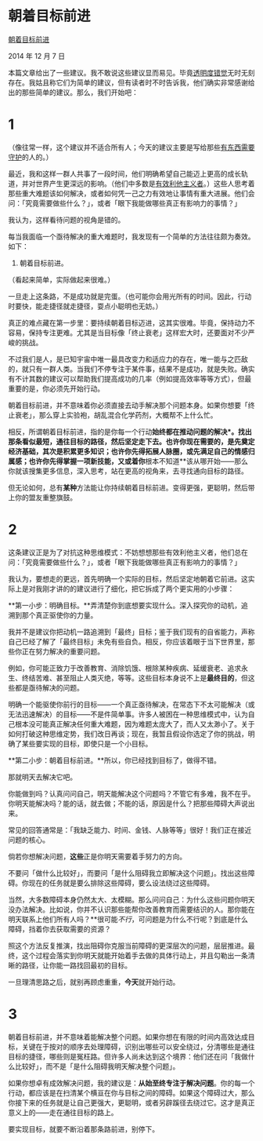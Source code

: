 # 朝着目标前进

[朝着目标前进](https://mindingourway.com/moving-towards-the-goal/)

2014 年 12 月 7 日

本篇文章给出了一些建议。我不敢说这些建议显而易见。毕竟[透明度错觉](http://en.wikipedia.org/wiki/Illusion_of_transparency)无时无刻存在。我姑且称它们为简单的建议，但有读者时不时告诉我，他们确实非常感谢给出的那些简单的建议。那么，我们开始吧：

# 1

（像往常一样，这个建议并不适合所有人；今天的建议主要是写给那些[有东西需要守护](http://lesswrong.com/lw/nb/something_to_protect/)的人的。）

最近，我和这样一群人共事了一段时间，他们明确希望自己能迈上更高的成长轨道，并对世界产生更深远的影响。（他们中多数是[有效利他主义者](http://www.ted.com/talks/peter_singer_the_why_and_how_of_effective_altruism?language=en)。）这些人思考着那些重大难题该如何解决，或者如何凭一己之力有效地让事情有重大进展。他们会问：「究竟需要做些什么？」，或者「眼下我能做哪些真正有影响力的事情？」

我认为，这样看待问题的视角是错的。

每当我面临一个亟待解决的重大难题时，我发现有一个简单的方法往往颇为奏效。如下：

1. 朝着目标前进。

（看起来简单，实际做起来很难。）

一旦走上这条路，不是成功就是完蛋。（也可能你会用光所有的时间。因此，行动时要快，能走捷径就走捷径，耍点小聪明也无妨。）

真正的难点藏在第一步里：要持续朝着目标迈进，这其实很难。毕竟，保持动力不容易，保持专注更难。尤其是当目标像「终止衰老」这样宏大时，还要面对不少严峻的挑战。

不过我们是人，是已知宇宙中唯一最具改变力和适应力的存在，唯一能与之匹敌的，就只有一群人类。当我们不停专注于某件事，结果不是成功，就是失败。确实有不计其数的建议可以帮助我们提高成功的几率（例如提高效率等等方式），但最重要的是，你必须先开始行动。

朝着目标前进，并不意味着你必须直接去动手解决那个问题本身。如果你想要「终止衰老」，那么穿上实验袍，胡乱混合化学药剂，大概帮不上什么忙。

相反，所谓朝着目标前进，指的是你每一个行动**始终都在推动问题的解决*。找出那条看似最短，通往目标的路径，然后坚定走下去。也许你现在需要的，是先奠定经济基础，其次是积累更多知识；也许你先得拓展人脉圈，或先满足自己的情感归属感；也许你先得掌握一项新技能，又或着你**根本不知道**该从哪开始——那么你就该搜集更多信息，深入思考，站在更高的视角来，去寻找通向目标的路径。

但无论如何，总有**某种**方法能让你持续朝着目标前进。变得更强，更聪明，然后带上你的盟友重整旗鼓。

# 2

这条建议正是为了对抗这种思维模式：不妨想想那些有效利他主义者，他们总在问：「究竟需要做些什么？」，或者「眼下我能做哪些真正有影响力的事情？」

我认为，要想走的更远，首先明确一个实际的目标，然后坚定地朝着它前进。这实际上是对我刚才讲的的建议进行了细化，把它拆成了两个更实用的小步骤：

**第一小步：明确目标。**弄清楚你到底想要实现什么。深入探究你的动机，追溯到那个真正驱使你的力量。

我并不是建议你把动机一路追溯到「最终」目标；鉴于我们现有的自省能力，声称自己已经了解了「最终目标」未免有些自负。相反，你应该着眼于当下世界里，那些你正在努力解决的重要问题。

例如，你可能正致力于改善教育、消除饥饿、根除某种疾病、延缓衰老、追求永生、终结苦难、甚至阻止人类灭绝，等等。这些目标本身说不上是**最终目的**，但这些都是亟待解决的问题。

明确一个能驱使你前行的目标——一个真正亟待解决，在常态下不太可能解决（或无法迅速解决）的目标——不是件简单事。许多人被困在一种思维模式中，认为自己根本没可能真正解决任何重大难题，因为难题太庞大了，而人又太渺小了。关于如何打破这种思维定势，我们改日再谈；现在，我暂且假设你选定了你的挑战，明确了某些要实现的目标，即使只是一个小目标。

**第二小步：朝着目标前进。**所以，你已经找到目标了，做得不错。

那就明天去解决它吧。

你能做到吗？认真问问自己，明天能解决这个问题吗？不管它有多难，我不在乎。你明天能解决吗？能的话，就去做；不能的话，原因是什么？把那些障碍大声说出来。

常见的回答通常是：「我缺乏能力、时间、金钱、人脉等等」很好！我们正在接近问题的核心。

倘若你想解决问题，**这些**正是你明天需要着手努力的方向。

不要问「做什么比较好」，而要问「是什么阻碍我立即解决这个问题」。找出这些障碍。你现在的任务就是要么排除这些障碍，要么设法绕过这些障碍。

当然，大多数障碍本身仍然太大、太模糊。那么问问自己：为什么这些问题你明天没办法解决。比如说，你并不认识那些能帮你改善教育而需要结识的人。那你能在明天联系上他们所有人吗？**很可能*不行*，可问题是为什么不行呢？到底是什么障碍，挡着你去获取需要的资源？

照这个方法反复推演，找出阻碍你克服当前障碍的更深层次的问题，层层推进。最终，这个过程会落实到你明天就能开始着手去做的具体行动上，并且勾勒出一条清晰的路径，让你能一路找回最初的目标。

一旦理清思路之后，就别再顾虑重重，**今天**就开始行动。

# 3

朝着目标前进，并不意味着能解决整个问题。如果你想在有限的时间内高效达成目标，关键在于按对的顺序去处理障碍，识别出哪些可以安全绕过，分清哪些是通往目标的捷径，哪些则是冤枉路。但许多人尚未达到这个境界：他们还在问「我做什么比较好」，而不是「是什么阻碍我明天解决整个问题」。

如果你想卓有成效解决问题，我的建议是：**从始至终专注于解决问题**。你的每一个行动，都应该是在扫清某个横亘在你与目标之间的障碍。如果这个障碍过大，那么你接下来的任务就是让自己更强大，更聪明，或者另辟蹊径去绕过它。这才是真正意义上的——走在通往目标的路上。

要实现目标，就要不断沿着那条路前进，别停下。